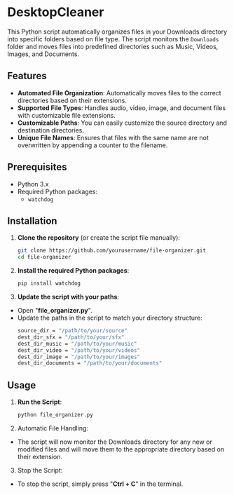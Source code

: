 # DesktopCleaner

This Python script automatically organizes files in your Downloads directory into specific folders based on file type. The script monitors the `Downloads` folder and moves files into predefined directories such as Music, Videos, Images, and Documents.

## Features

- **Automated File Organization**: Automatically moves files to the correct directories based on their extensions.
- **Supported File Types**: Handles audio, video, image, and document files with customizable file extensions.
- **Customizable Paths**: You can easily customize the source directory and destination directories.
- **Unique File Names**: Ensures that files with the same name are not overwritten by appending a counter to the filename.

## Prerequisites

- Python 3.x
- Required Python packages:
    - `watchdog`

## Installation

1. **Clone the repository** (or create the script file manually):
    ```bash
    git clone https://github.com/yourusername/file-organizer.git
    cd file-organizer

2. **Install the required Python packages**:
    ```bash
    pip install watchdog

3. **Update the script with your paths**:

- Open "**file_organizer.py**".
- Update the paths in the script to match your directory structure:
    ```bash
    source_dir = "/path/to/your/source"
    dest_dir_sfx = "/path/to/your/sfx"
    dest_dir_music = "/path/to/your/music"
    dest_dir_video = "/path/to/your/videos"
    dest_dir_image = "/path/to/your/images"
    dest_dir_documents = "/path/to/your/documents"

## Usage

1. **Run the Script**:

    ```bash
    python file_organizer.py
   
2. Automatic File Handling:
- The script will now monitor the Downloads directory for any new or modified files and will move them to the appropriate directory based on their extension.
3. Stop the Script:
- To stop the script, simply press "**Ctrl + C**" in the terminal.